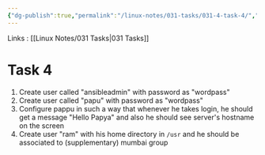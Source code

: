 ```yaml
---
{"dg-publish":true,"permalink":"/linux-notes/031-tasks/031-4-task-4/","noteIcon":"","created":"2023-10-07T13:47:51.695+05:30","updated":"2023-10-22T17:55:26.388+05:30"}
---
```


Links : [[Linux Notes/031 Tasks\|031 Tasks]]

# Task 4

1. Create user called "ansibleadmin" with password as "wordpass"
2. Create user called "papu" with password as "wordpass"
3. Configure pappu in such a way that whenever he takes login, he should get a message "Hello Papya" and also he should see server's hostname on the screen
4. Create user "ram" with his home directory in `/usr` and he should be associated to (supplementary) mumbai group